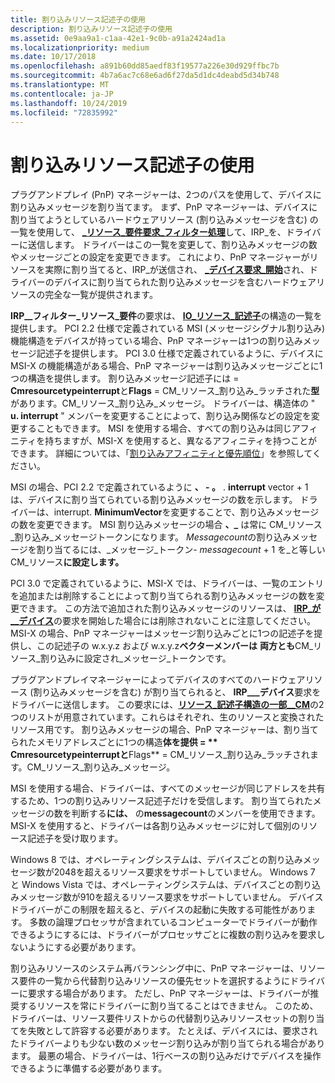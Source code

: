 ```yaml
---
title: 割り込みリソース記述子の使用
description: 割り込みリソース記述子の使用
ms.assetid: 0e9aa9a1-c1aa-42e1-9c0b-a91a2424ad1a
ms.localizationpriority: medium
ms.date: 10/17/2018
ms.openlocfilehash: a891b60dd85aedf83f19577a226e30d929ffbc7b
ms.sourcegitcommit: 4b7a6ac7c68e6ad6f27da5d1dc4deabd5d34b748
ms.translationtype: MT
ms.contentlocale: ja-JP
ms.lasthandoff: 10/24/2019
ms.locfileid: "72835992"
---
```

# <a name="using-interrupt-resource-descriptors"></a>割り込みリソース記述子の使用


プラグアンドプレイ (PnP) マネージャーは、2つのパスを使用して、デバイスに割り込みメッセージを割り当てます。 まず、PnP マネージャーは、デバイスに割り当てようとしているハードウェアリソース (割り込みメッセージを含む) の一覧を使用して、 [ **\_リソース\_要件要求\_フィルター処理**](https://docs.microsoft.com/windows-hardware/drivers/kernel/irp-mn-filter-resource-requirements)して、IRP\_を、ドライバーに送信します。 ドライバーはこの一覧を変更して、割り込みメッセージの数やメッセージごとの設定を変更できます。 これにより、PnP マネージャーがリソースを実際に割り当てると、IRP\_が送信され、 [ **\_デバイス要求\_開始**](https://docs.microsoft.com/windows-hardware/drivers/kernel/irp-mn-start-device)され、ドライバーのデバイスに割り当てられた割り込みメッセージを含むハードウェアリソースの完全な一覧が提供されます。

**IRP\_\_フィルター\_リソース\_要件**の要求は、 [**IO\_リソース\_記述子**](https://docs.microsoft.com/windows-hardware/drivers/ddi/wdm/ns-wdm-_io_resource_descriptor)の構造の一覧を提供します。 PCI 2.2 仕様で定義されている MSI (メッセージシグナル割り込み) 機能構造をデバイスが持っている場合、PnP マネージャーは1つの割り込みメッセージ記述子を提供します。 PCI 3.0 仕様で定義されているように、デバイスに MSI-X の機能構造がある場合、PnP マネージャーは割り込みメッセージごとに1つの構造を提供します。 割り込みメッセージ記述子には = **Cmresourcetypeinterrupt**と**Flags** = CM\_リソース\_割り込み\_ラッチされた**型**があります。CM\_リソース\_割り込み\_メッセージ。 ドライバーは、構造体の " **u. interrupt** " メンバーを変更することによって、割り込み関係などの設定を変更することもできます。 MSI を使用する場合、すべての割り込みは同じアフィニティを持ちますが、MSI-X を使用すると、異なるアフィニティを持つことができます。 詳細については、「[割り込みアフィニティと優先順位](interrupt-affinity-and-priority.md)」を参照してください。

MSI の場合、PCI 2.2 で定義されているように **、 - 。** . **interrupt** vector + 1 は、デバイスに割り当てられている割り込みメッセージの数を示します。 ドライバーは、interrupt. **MinimumVector**を変更することで、割り込みメッセージの数を変更できます。 MSI 割り込みメッセージの場合 **、\_** は常に CM\_リソース\_割り込み\_メッセージトークンになります。 *Messagecount*の割り込みメッセージを割り当てるには、\_メッセージ\_トークン- *messagecount* + 1 を\_と等しい CM\_リソース**に設定します。**

PCI 3.0 で定義されているように、MSI-X では、ドライバーは、一覧のエントリを追加または削除することによって割り当てられる割り込みメッセージの数を変更できます。 この方法で追加された割り込みメッセージのリソースは、 [**IRP\_が\_\_デバイス**](https://docs.microsoft.com/windows-hardware/drivers/kernel/irp-mn-start-device)の要求を開始した場合には削除されないことに注意してください。 MSI-X の場合、PnP マネージャーはメッセージ割り込みごとに1つの記述子を提供し、この記述子の w.x.y.z および w.x.y.z**ベクターメンバーは** **両方とも**CM\_リソース\_割り込みに設定され\_メッセージ\_トークンです。

プラグアンドプレイマネージャーによってデバイスのすべてのハードウェアリソース (割り込みメッセージを含む) が割り当てられると、 **IRP\_\_\_デバイス**要求をドライバーに送信します。 この要求には、[**リソース\_記述子構造の一部\_\_CM**](https://docs.microsoft.com/windows-hardware/drivers/ddi/wdm/ns-wdm-_cm_partial_resource_descriptor)の2つのリストが用意されています。これらはそれぞれ、生のリソースと変換されたリソース用です。 割り込みメッセージの場合、PnP マネージャーは、割り当てられたメモリアドレスごとに1つの構造**体を提供 = ** **Cmresourcetypeinterrupt**と**Flags** = CM\_リソース\_割り込み\_ラッチされます。CM\_リソース\_割り込み\_メッセージ。

MSI を使用する場合、ドライバーは、すべてのメッセージが同じアドレスを共有するため、1つの割り込みリソース記述子だけを受信します。 割り当てられたメッセージの数を判断する**には、** の**messagecount**のメンバーを使用できます。 MSI-X を使用すると、ドライバーは各割り込みメッセージに対して個別のリソース記述子を受け取ります。

Windows 8 では、オペレーティングシステムは、デバイスごとの割り込みメッセージ数が2048を超えるリソース要求をサポートしていません。 Windows 7 と Windows Vista では、オペレーティングシステムは、デバイスごとの割り込みメッセージ数が910を超えるリソース要求をサポートしていません。 デバイスドライバーがこの制限を超えると、デバイスの起動に失敗する可能性があります。 多数の論理プロセッサが含まれているコンピューターでドライバーが動作できるようにするには、ドライバーがプロセッサごとに複数の割り込みを要求しないようにする必要があります。

割り込みリソースのシステム再バランシング中に、PnP マネージャーは、リソース要件の一覧から代替割り込みリソースの優先セットを選択するようにドライバーに要求する場合があります。 ただし、PnP マネージャーは、ドライバーが推奨するリソースを常にドライバーに割り当てることはできません。 このため、ドライバーは、リソース要件リストからの代替割り込みリソースセットの割り当てを失敗として許容する必要があります。 たとえば、デバイスには、要求されたドライバーよりも少ない数のメッセージ割り込みが割り当てられる場合があります。 最悪の場合、ドライバーは、1行ベースの割り込みだけでデバイスを操作できるように準備する必要があります。

 

 




